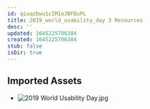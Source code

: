 ```yaml
---
id: qiuqzbwu1cIM1eJBFDuPL
title: 2019_world_usability_day 3 Resources
desc: ''
updated: 1645225706384
created: 1645225706384
stub: false
isDir: true
---
```

## Imported Assets
- ![2019 World Usability Day.jpg](/assets/2019-world-usability-day.jpg)
